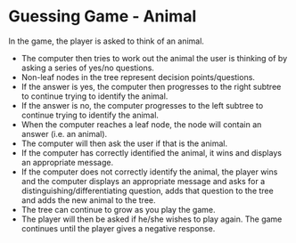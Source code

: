 # Guessing Game - Animal

In the game, the player is asked to think of an animal.
- The computer then tries to work out the animal the user is thinking of by asking a series of yes/no questions.
- Non-leaf nodes in the tree represent decision points/questions.
- If the answer is yes, the computer then progresses to the right subtree to continue trying to identify the animal.
- If the answer is no, the computer progresses to the left subtree to continue trying to identify the animal.
- When the computer reaches a leaf node, the node will contain an answer (i.e. an animal).
- The computer will then ask the user if that is the animal.
- If the computer has correctly identified the animal, it wins and displays an appropriate message.
- If the computer does not correctly identify the animal, the player wins and the computer displays an appropriate message and asks for a distinguishing/differentiating question, adds that question to the tree and adds the new animal to the tree.
- The tree can continue to grow as you play the game.
- The player will then be asked if he/she wishes to play again. The game continues until the player gives a negative response.
